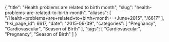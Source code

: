 {
    "title": "Health problems are related to birth month",
    "slug": "health-problems-are-related-to-birth-month",
    "aliases": [
        "/Health+problems+are+related+to+birth+month+-+June+2015",
        "/6617"
    ],
    "tiki_page_id": 6617,
    "date": "2015-06-09",
    "categories": [
        "Pregnancy",
        "Cardiovascular",
        "Season of Birth"
    ],
    "tags": [
        "Cardiovascular",
        "Pregnancy",
        "Season of Birth"
    ]
}